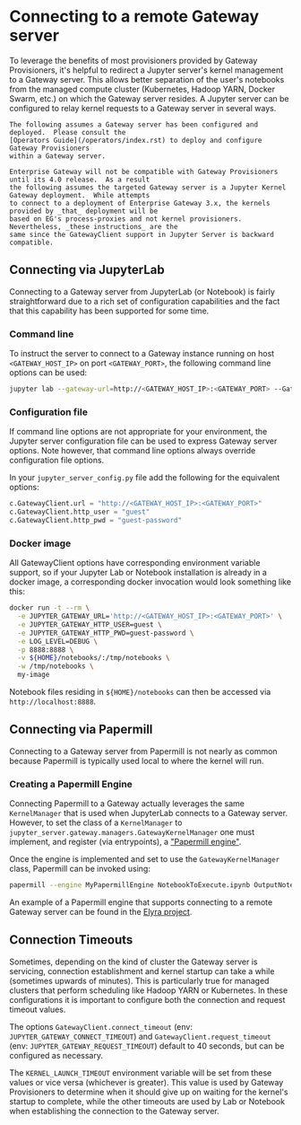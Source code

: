 # Connecting to a remote Gateway server

To leverage the benefits of most provisioners provided by Gateway Provisioners, it's helpful to redirect a
Jupyter server's kernel management to a Gateway server. This allows better separation of the user's
notebooks from the managed compute cluster (Kubernetes, Hadoop YARN, Docker Swarm, etc.) on which
the Gateway server resides. A Jupyter server can be configured to relay kernel requests to a Gateway server
in several ways.

```{note}
The following assumes a Gateway server has been configured and deployed.  Please consult the
[Operators Guide](/operators/index.rst) to deploy and configure Gateway Provisioners
within a Gateway server.
```

```{attention}
Enterprise Gateway will not be compatible with Gateway Provisioners until its 4.0 release.  As a result
the following assumes the targeted Gateway server is a Jupyter Kernel Gateway deployment.  While attempts
to connect to a deployment of Enterprise Gateway 3.x, the kernels provided by _that_ deployment will be
based on EG's process-proxies and not kernel provisioners.  Nevertheless, _these instructions_ are the
same since the GatewayClient support in Jupyter Server is backward compatible.
```

## Connecting via JupyterLab

Connecting to a Gateway server from JupyterLab (or Notebook) is fairly straightforward due to a rich set of
configuration capabilities and the fact that this capability has been supported for some time.

### Command line

To instruct the server to connect to a Gateway instance running on host `<GATEWAY_HOST_IP>` on port `<GATEWAY_PORT>`, the following command line options can be used:

```bash
jupyter lab --gateway-url=http://<GATEWAY_HOST_IP>:<GATEWAY_PORT> --GatewayClient.http_user=guest --GatewayClient.http_pwd=guest-password
```

### Configuration file

If command line options are not appropriate for your environment, the Jupyter server configuration file
can be used to express Gateway server options. Note however, that command line options always override
configuration file options.

In your `jupyter_server_config.py` file add the following for the equivalent options:

```python
c.GatewayClient.url = "http://<GATEWAY_HOST_IP>:<GATEWAY_PORT>"
c.GatewayClient.http_user = "guest"
c.GatewayClient.http_pwd = "guest-password"
```

### Docker image

All GatewayClient options have corresponding environment variable support, so if your Jupyter Lab or
Notebook installation is already in a docker image, a corresponding docker invocation would look something
like this:

```bash
docker run -t --rm \
  -e JUPYTER_GATEWAY_URL='http://<GATEWAY_HOST_IP>:<GATEWAY_PORT>' \
  -e JUPYTER_GATEWAY_HTTP_USER=guest \
  -e JUPYTER_GATEWAY_HTTP_PWD=guest-password \
  -e LOG_LEVEL=DEBUG \
  -p 8888:8888 \
  -v ${HOME}/notebooks/:/tmp/notebooks \
  -w /tmp/notebooks \
  my-image
```

Notebook files residing in `${HOME}/notebooks` can then be accessed via `http://localhost:8888`.

## Connecting via Papermill

Connecting to a Gateway server from Papermill is not nearly as common because Papermill is typically used local to
where the kernel will run.

### Creating a Papermill Engine

Connecting Papermill to a Gateway actually leverages the same `KernelManager` that is used when JupyterLab connects to
a Gateway server.  However, to set the class of a `KernelManager` to `jupyter_server.gateway.managers.GatewayKernelManager`
one must implement, and register (via entrypoints), a ["Papermill engine"](https://papermill.readthedocs.io/en/latest/extending-entry-points.html#developing-a-new-engine).

Once the engine is implemented and set to use the `GatewayKernelManager` class, Papermill can be invoked using:

```bash
papermill --engine MyPapermillEngine NotebookToExecute.ipynb OutputNotebook.ipynb
```

An example of a Papermill engine that supports connecting to a remote Gateway server can be found in the
[Elyra project](https://github.com/elyra-ai/elyra/blob/38d2c842a33358a1f3cc042a34d380026893e250/elyra/pipeline/elyra_engine.py#L25).

## Connection Timeouts

Sometimes, depending on the kind of cluster the Gateway server is servicing, connection establishment and
kernel startup can take a while (sometimes upwards of minutes). This is particularly true for managed
clusters that perform scheduling like Hadoop YARN or Kubernetes. In these configurations it is important
to configure both the connection and request timeout values.

The options `GatewayClient.connect_timeout` (env: `JUPYTER_GATEWAY_CONNECT_TIMEOUT`)
and `GatewayClient.request_timeout` (env: `JUPYTER_GATEWAY_REQUEST_TIMEOUT`) default to 40 seconds, but
can be configured as necessary.

The `KERNEL_LAUNCH_TIMEOUT` environment variable will be set from these values or vice versa (whichever is
greater). This value is used by Gateway Provisioners to determine when it should give up on waiting for
the kernel's startup to complete, while the other timeouts are used by Lab or Notebook when establishing
the connection to the Gateway server.
